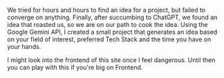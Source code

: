 We tried for hours and hours to find an idea for a project, but failed to converge on anything. 
Finally, after succumbing to ChatGPT, we found an idea that roasted us, so we are on our path to cook the idea.
Using the Google Gemini API, I created a small project that generates an idea based on your field of interest, preferred Tech Stack and the time you have on your hands.

I might look into the frontend of this site once I feel dangerous. Until then you can play with this if you're big on Frontend.
